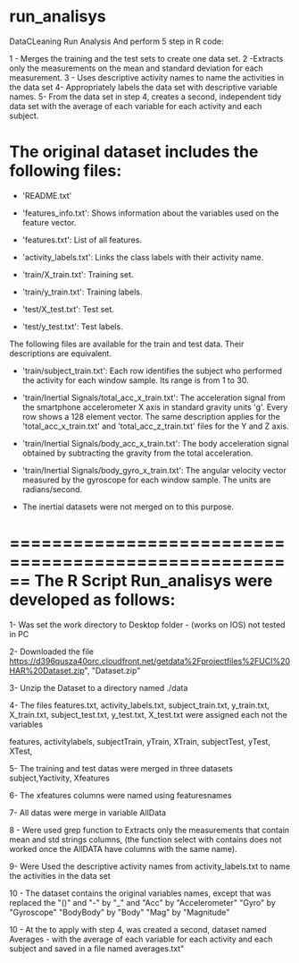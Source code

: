 # run_analisys
DataCLeaning Run Analysis
And perform 5 step in R code: 

1 - Merges the training and the test sets to create one data set.
2 -Extracts only the measurements on the mean and standard deviation for each measurement.
3 - Uses descriptive activity names to name the activities in the data set
4- Appropriately labels the data set with descriptive variable names.
5- From the data set in step 4, creates a second, independent tidy data set with the average of each variable for each activity and each subject.

The original dataset includes the following files:
=========================================

- 'README.txt'

- 'features_info.txt': Shows information about the variables used on the feature vector.

- 'features.txt': List of all features.

- 'activity_labels.txt': Links the class labels with their activity name.

- 'train/X_train.txt': Training set.

- 'train/y_train.txt': Training labels.

- 'test/X_test.txt': Test set.

- 'test/y_test.txt': Test labels.

The following files are available for the train and test data. Their descriptions are equivalent. 

- 'train/subject_train.txt': Each row identifies the subject who performed the activity for each window sample. Its range is from 1 to 30. 

- 'train/Inertial Signals/total_acc_x_train.txt': The acceleration signal from the smartphone accelerometer X axis in standard gravity units 'g'. Every row shows a 128 element vector. The same description applies for the 'total_acc_x_train.txt' and 'total_acc_z_train.txt' files for the Y and Z axis. 

- 'train/Inertial Signals/body_acc_x_train.txt': The body acceleration signal obtained by subtracting the gravity from the total acceleration. 

- 'train/Inertial Signals/body_gyro_x_train.txt': The angular velocity vector measured by the gyroscope for each window sample. The units are radians/second. 


* The inertial datasets were not merged on to this purpose.

======================================================
The R Script Run_analisys were developed as follows: 
======================================================

1- Was set the work directory to Desktop folder - (works on IOS) not tested in PC

2- Downloaded the file https://d396qusza40orc.cloudfront.net/getdata%2Fprojectfiles%2FUCI%20HAR%20Dataset.zip", "Dataset.zip"

3- Unzip the Dataset to a directory named ./data

4- The files  features.txt, activity_labels.txt, subject_train.txt, y_train.txt, X_train.txt, subject_test.txt, y_test.txt, X_test.txt were assigned each not the variables

features, activitylabels, subjectTrain, yTrain, XTrain, subjectTest, yTest, XTest, 

5-  The training and test datas were merged in three datasets subject,Yactivity, Xfeatures 

6- The  xfeatures columns were named using featuresnames 

7- All datas were merge in variable AllData

8 - Were used grep function to Extracts only the measurements that contain mean and std strings columns, (the function select with contains does not worked once the AllDATA have columns with the same name).

9- Were Used the descriptive activity names from activity_labels.txt to name the activities in the data set

10 - The dataset contains the original variables names, except that was replaced the "()" and "-" by "_" and 
"Acc" by  "Accelerometer" 
"Gyro" by "Gyroscope"
"BodyBody" by "Body"
"Mag" by "Magnitude"

10 - At the to apply with  step 4, was created  a second, dataset named Averages - with the average of each variable for each activity and each subject and saved in a file named averages.txt"
